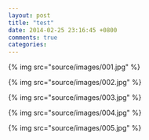 ```yaml
---
layout: post
title: "test"
date: 2014-02-25 23:16:45 +0800
comments: true
categories: 
---
```



{% img src="source/images/001.jpg" %}

{% img src="source/images/002.jpg" %}
<!--more-->
{% img src="source/images/003.jpg" %}

{% img src="source/images/004.jpg" %}

{% img src="source/images/005.jpg" %}